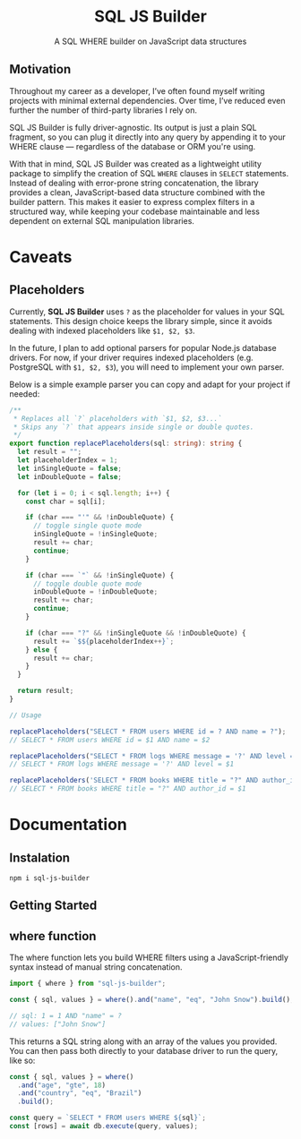 <h1 align="center">SQL JS Builder</h1>

<p align="center">A SQL WHERE builder on JavaScript data structures</p>

## Motivation

Throughout my career as a developer, I’ve often found myself writing projects with minimal external dependencies. Over time, I’ve reduced even further the number of third-party libraries I rely on.

SQL JS Builder is fully driver-agnostic. Its output is just a plain SQL fragment, so you can plug it directly into any query by appending it to your WHERE clause — regardless of the database or ORM you're using.

With that in mind, SQL JS Builder was created as a lightweight utility package to simplify the creation of SQL `WHERE` clauses in `SELECT` statements. Instead of dealing with error-prone string concatenation, the library provides a clean, JavaScript-based data structure combined with the builder pattern. This makes it easier to express complex filters in a structured way, while keeping your codebase maintainable and less dependent on external SQL manipulation libraries.

# Caveats

## Placeholders

Currently, **SQL JS Builder** uses `?` as the placeholder for values in your SQL statements. This design choice keeps the library simple, since it avoids dealing with indexed placeholders like `$1, $2, $3`.

In the future, I plan to add optional parsers for popular Node.js database drivers. For now, if your driver requires indexed placeholders (e.g. PostgreSQL with `$1, $2, $3`), you will need to implement your own parser.

Below is a simple example parser you can copy and adapt for your project if needed:

```typescript
/**
 * Replaces all `?` placeholders with `$1, $2, $3...`
 * Skips any `?` that appears inside single or double quotes.
 */
export function replacePlaceholders(sql: string): string {
  let result = "";
  let placeholderIndex = 1;
  let inSingleQuote = false;
  let inDoubleQuote = false;

  for (let i = 0; i < sql.length; i++) {
    const char = sql[i];

    if (char === "'" && !inDoubleQuote) {
      // toggle single quote mode
      inSingleQuote = !inSingleQuote;
      result += char;
      continue;
    }

    if (char === `"` && !inSingleQuote) {
      // toggle double quote mode
      inDoubleQuote = !inDoubleQuote;
      result += char;
      continue;
    }

    if (char === "?" && !inSingleQuote && !inDoubleQuote) {
      result += `$${placeholderIndex++}`;
    } else {
      result += char;
    }
  }

  return result;
}

// Usage

replacePlaceholders("SELECT * FROM users WHERE id = ? AND name = ?");
// SELECT * FROM users WHERE id = $1 AND name = $2

replacePlaceholders("SELECT * FROM logs WHERE message = '?' AND level = ?");
// SELECT * FROM logs WHERE message = '?' AND level = $1

replacePlaceholders('SELECT * FROM books WHERE title = "?" AND author_id = ?');
// SELECT * FROM books WHERE title = "?" AND author_id = $1
```

# Documentation

## Instalation

```shell
npm i sql-js-builder
```

## Getting Started

## where function

The where function lets you build WHERE filters using a JavaScript-friendly syntax instead of manual string concatenation.

```typescript
import { where } from "sql-js-builder";

const { sql, values } = where().and("name", "eq", "John Snow").build();

// sql: 1 = 1 AND "name" = ?
// values: ["John Snow"]
```

This returns a SQL string along with an array of the values you provided. You can then pass both directly to your database driver to run the query, like so:

```typescript
const { sql, values } = where()
  .and("age", "gte", 18)
  .and("country", "eq", "Brazil")
  .build();

const query = `SELECT * FROM users WHERE ${sql}`;
const [rows] = await db.execute(query, values);
```
